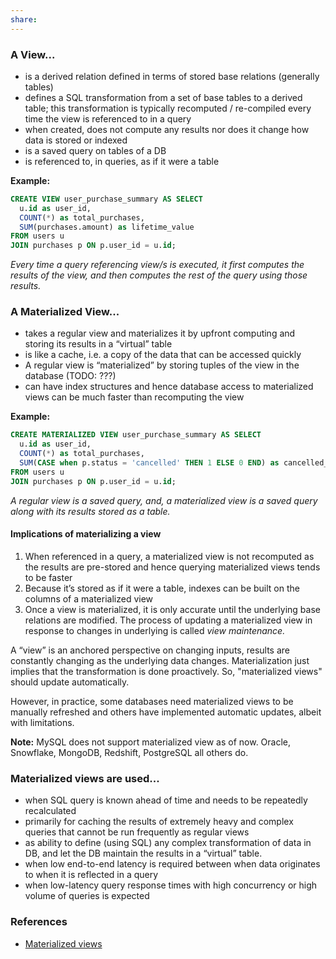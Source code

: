 ```yaml
---
share:
---
```

### A View...
- is a derived relation defined in terms of stored base relations (generally tables)
- defines a SQL transformation from a set of base tables to a derived table; this transformation is typically recomputed / re-compiled every time the view is referenced to in a query
- when created, does not compute any results nor does it change how data is stored or indexed
- is a saved query on tables of a DB
- is referenced to, in queries, as if it were a table

**Example:**
```sql
CREATE VIEW user_purchase_summary AS SELECT
  u.id as user_id,
  COUNT(*) as total_purchases,
  SUM(purchases.amount) as lifetime_value
FROM users u
JOIN purchases p ON p.user_id = u.id;
```

_Every time a query referencing view/s is executed, it first computes the results of the view, and then computes the rest of the query using those results._

### A Materialized View...
- takes a regular view and materializes it by upfront computing and storing its results in a “virtual” table
- is like a cache, i.e. a copy of the data that can be accessed quickly
- A regular view is “materialized” by storing tuples of the view in the database (TODO: ???)
- can have index structures and hence database access to materialized views can be much faster than recomputing the view

**Example:**
```sql
CREATE MATERIALIZED VIEW user_purchase_summary AS SELECT
  u.id as user_id,
  COUNT(*) as total_purchases,
  SUM(CASE when p.status = 'cancelled' THEN 1 ELSE 0 END) as cancelled_purchases
FROM users u
JOIN purchases p ON p.user_id = u.id;
```

*A regular view is a saved query, and, a materialized view is a saved query along with its results stored as a table.*
#### Implications of materializing a view
1. When referenced in a query, a materialized view is not recomputed as the results are pre-stored and hence querying materialized views tends to be faster
2. Because it’s stored as if it were a table, indexes can be built on the columns of a materialized view
3. Once a view is materialized, it is only accurate until the underlying base relations are modified. The process of updating a materialized view in response to changes in underlying  is called _view maintenance._

A “view” is an anchored perspective on changing inputs, results are constantly changing as the underlying data changes. Materialization just implies that the transformation is done proactively. So, "materialized views" should update automatically. 

However, in practice, some databases need materialized views to be manually refreshed and others have implemented automatic updates, albeit with limitations.

**Note:** MySQL does not support materialized view as of now. Oracle, Snowflake, MongoDB, Redshift, PostgreSQL all others do.

### Materialized views are used...
- when SQL query is known ahead of time and needs to be repeatedly recalculated
- primarily for caching the results of extremely heavy and complex queries that cannot be run frequently as regular views
- as ability to define (using SQL) any complex transformation of data in DB, and let the DB maintain the results in a “virtual” table.
- when low end-to-end latency is required between when data originates to when it is reflected in a query
- when low-latency query response times with high concurrency or high volume of queries is expected
### References
- [Materialized views](https://materialize.com/guides/materialized-views/)